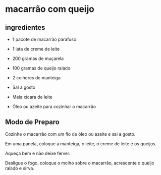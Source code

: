# macarrão com queijo

## ingredientes

- 1 pacote de macarrão parafuso

- 1 lata de creme de leite

- 200 gramas de muçarela

- 100 gramas de queijo ralado

- 2 colheres de manteiga

- Sal a gosto

- Meia xícara de leite

- Óleo ou azeite para cozinhar o macarrão

## Modo de Preparo

Cozinhe o macarrão com um fio de óleo ou azeite e sal a gosto.

Em uma panela, coloque a manteiga, o leite, o creme de leite e os queijos.

Aqueça bem e não deixe ferver.

Desligue o fogo, coloque o molho sobre o macarrão, acrescente o queijo ralado e sirva.
